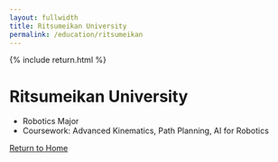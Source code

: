 ```yaml
---
layout: fullwidth
title: Ritsumeikan University
permalink: /education/ritsumeikan
---
```


{% include return.html %}

# Ritsumeikan University

- Robotics Major  
- Coursework: Advanced Kinematics, Path Planning, AI for Robotics

<footer class="page-return-footer">
  <a href="/" class="return-btn">Return to Home</a>
</footer>
